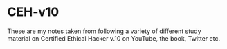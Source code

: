 # CEH-v10
These are my notes taken from following a variety of different study material on Certified Ethical Hacker v.10 on YouTube, the book, Twitter etc.
